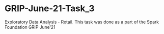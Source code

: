 # GRIP-June-21-Task_3
Exploratory Data Analysis - Retail. This task was done as a part of the Spark Foundation GRIP June'21
